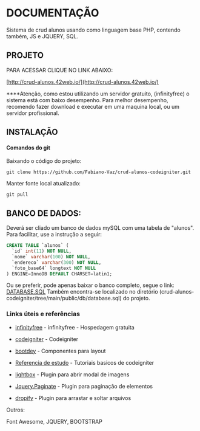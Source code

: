 # DOCUMENTAÇÃO

Sistema de crud alunos usando como linguagem base PHP, contendo também, JS e JQUERY, SQL.

## PROJETO

PARA ACESSAR CLIQUE NO LINK ABAIXO: 

[http://crud-alunos.42web.io/](http://crud-alunos.42web.io/) 

****Atenção, como estou utilizando um servidor gratuito, (infinityfree) o sistema está com baixo desempenho. Para melhor desempenho, recomendo fazer download e executar em uma maquina local, ou um servidor profissional.


## INSTALAÇÃO

#### Comandos do git

Baixando o código do projeto:

```
git clone https://github.com/Fabiano-Vaz/crud-alunos-codeigniter.git
```

Manter fonte local atualizado:
```
git pull

```

## BANCO DE DADOS:

Deverá ser cliado um banco de dados mySQL com uma tabela de "alunos". Para facilitar, use a instrução a seguir:

```SQL
CREATE TABLE `alunos` (
  `id` int(11) NOT NULL,
  `nome` varchar(100) NOT NULL,
  `endereco` varchar(300) NOT NULL,
  `foto_base64` longtext NOT NULL
) ENGINE=InnoDB DEFAULT CHARSET=latin1;
```

Ou se preferir, pode apenas baixar o banco completo, segue o link:
[DATABASE.SQL](https://github.com/Fabiano-Vaz/crud-alunos-codeigniter/tree/main/public/db) 
Também encontra-se localizado no diretório (crud-alunos-codeigniter/tree/main/public/db/database.sql) do projeto.



### Links úteis e referências

* [infinityfree](https://infinityfree.net/) - infinityfree - Hospedagem gratuita

* [codeigniter](https://codeigniter.com/) - Codeigniter
 
* [bootdey](https://www.bootdey.com/) - Componentes para layout

* [Referencia de estudo](https://www.youtube.com/channel/UCc58Rjf-L7_9U4ZAG6VcKAw) - Tutoriais basicos de codeigniter

* [lightbox](https://lokeshdhakar.com/projects/lightbox2/) - Plugin para abrir modal de imagens

* [Jquery.Paginate](https://github.com/Fabiano-Vaz/jquery-paginate) - Plugin para paginação de elementos

* [dropify](https://jeremyfagis.github.io/dropify/) - Plugin para arrastar e soltar arquivos

Outros:

Font Awesome, JQUERY, BOOTSTRAP
